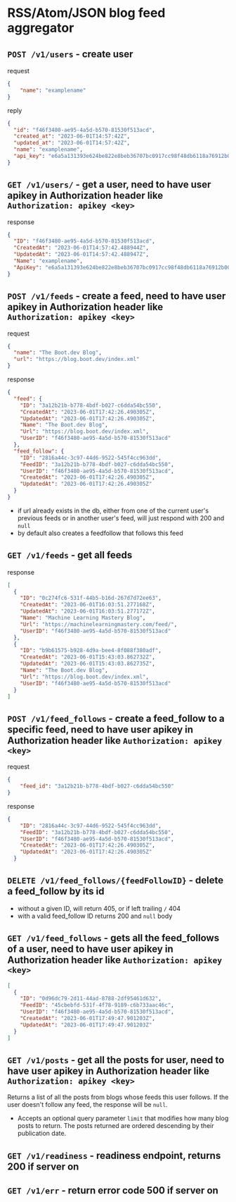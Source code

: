 # RSS/Atom/JSON blog feed aggregator

## `POST /v1/users` - create user
request
```json
{
    "name": "examplename"
}
```
reply
```json
{
  "id": "f46f3480-ae95-4a5d-b570-81530f513acd",
  "created_at": "2023-06-01T14:57:42Z",
  "updated_at": "2023-06-01T14:57:42Z",
  "name": "examplename",
  "api_key": "e6a5a131393e624be822e8beb36707bc0917cc98f48db6118a76912b004a6a96"
}
```

## `GET /v1/users/` - get a user, need to have user apikey in Authorization header like `Authorization: apikey <key>`
response
```json
{
  "ID": "f46f3480-ae95-4a5d-b570-81530f513acd",
  "CreatedAt": "2023-06-01T14:57:42.488944Z",
  "UpdatedAt": "2023-06-01T14:57:42.488947Z",
  "Name": "examplename",
  "ApiKey": "e6a5a131393e624be822e8beb36707bc0917cc98f48db6118a76912b004a6a96"
}
```

## `POST /v1/feeds` - create a feed, need to have user apikey in Authorization header like `Authorization: apikey <key>`
request
```json
{
  "name": "The Boot.dev Blog",
  "url": "https://blog.boot.dev/index.xml"
}
```
response
```json
{
  "feed": {
    "ID": "3a12b21b-b778-4bdf-b027-c6dda54bc550",
    "CreatedAt": "2023-06-01T17:42:26.490305Z",
    "UpdatedAt": "2023-06-01T17:42:26.490305Z",
    "Name": "The Boot.dev Blog",
    "Url": "https://blog.boot.dev/index.xml",
    "UserID": "f46f3480-ae95-4a5d-b570-81530f513acd"
  },
  "feed_follow": {
    "ID": "2816a44c-3c97-44d6-9522-545f4cc963dd",
    "FeedID": "3a12b21b-b778-4bdf-b027-c6dda54bc550",
    "UserID": "f46f3480-ae95-4a5d-b570-81530f513acd",
    "CreatedAt": "2023-06-01T17:42:26.490305Z",
    "UpdatedAt": "2023-06-01T17:42:26.490305Z"
  }
}
```
- if url already exists in the db, either from one of the current user's previous feeds or in another user's feed, will just respond with 200 and `null`
- by default also creates a feedfollow that follows this feed

## `GET /v1/feeds` - get all feeds
response
```json
[
  {
    "ID": "0c274fc6-531f-44b5-b16d-267d7d72ee63",
    "CreatedAt": "2023-06-01T16:03:51.277168Z",
    "UpdatedAt": "2023-06-01T16:03:51.277172Z",
    "Name": "Machine Learning Mastery Blog",
    "Url": "https://machinelearningmastery.com/feed/",
    "UserID": "f46f3480-ae95-4a5d-b570-81530f513acd"
  },
  {
    "ID": "b9b61575-b928-4d9a-bee4-8f088f380adf",
    "CreatedAt": "2023-06-01T15:43:03.862732Z",
    "UpdatedAt": "2023-06-01T15:43:03.862735Z",
    "Name": "The Boot.dev Blog",
    "Url": "https://blog.boot.dev/index.xml",
    "UserID": "f46f3480-ae95-4a5d-b570-81530f513acd"
  }
]
```

## `POST /v1/feed_follows` - create a feed_follow to a specific feed, need to have user apikey in Authorization header like `Authorization: apikey <key>`
request
```json
{
    "feed_id": "3a12b21b-b778-4bdf-b027-c6dda54bc550"
}
```
response
```json
{
    "ID": "2816a44c-3c97-44d6-9522-545f4cc963dd",
    "FeedID": "3a12b21b-b778-4bdf-b027-c6dda54bc550",
    "UserID": "f46f3480-ae95-4a5d-b570-81530f513acd",
    "CreatedAt": "2023-06-01T17:42:26.490305Z",
    "UpdatedAt": "2023-06-01T17:42:26.490305Z"
  }
```

## `DELETE /v1/feed_follows/{feedFollowID}` - delete a feed_follow by its id
- without a given ID, will return 405, or if left trailing `/` 404
- with a valid feed_follow ID returns 200 and `null` body

## `GET /v1/feed_follows` - gets all the feed_follows of a user, need to have user apikey in Authorization header like `Authorization: apikey <key>`

```json
[
  {
    "ID": "0d96dc79-2d11-44ad-8788-2df95461d632",
    "FeedID": "45cbebfd-531f-4f78-9189-c6b733aac46c",
    "UserID": "f46f3480-ae95-4a5d-b570-81530f513acd",
    "CreatedAt": "2023-06-01T17:49:47.901203Z",
    "UpdatedAt": "2023-06-01T17:49:47.901203Z"
  }
]
```

## `GET /v1/posts` - get all the posts for user, need to have user apikey in Authorization header like `Authorization: apikey <key>`
Returns a list of all the posts from blogs whose feeds this user follows. If the user doesn't follow any feed, the response will be `null`.
- Accepts an optional query parameter `limit` that modifies how many blog posts to return. The posts returned are ordered descending by their publication date.


## `GET /v1/readiness` - readiness endpoint, returns 200 if server on

## `GET /v1/err` - return error code 500 if server on